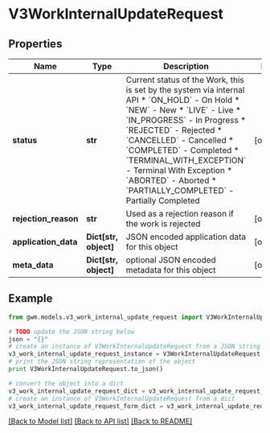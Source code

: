 # V3WorkInternalUpdateRequest


## Properties
Name | Type | Description | Notes
------------ | ------------- | ------------- | -------------
**status** | **str** | Current status of the Work, this is set by the system via internal API  * &#x60;ON_HOLD&#x60; - On Hold * &#x60;NEW&#x60; - New * &#x60;LIVE&#x60; - Live * &#x60;IN_PROGRESS&#x60; - In Progress * &#x60;REJECTED&#x60; - Rejected * &#x60;CANCELLED&#x60; - Cancelled * &#x60;COMPLETED&#x60; - Completed * &#x60;TERMINAL_WITH_EXCEPTION&#x60; - Terminal With Exception * &#x60;ABORTED&#x60; - Aborted * &#x60;PARTIALLY_COMPLETED&#x60; - Partially Completed | [optional] 
**rejection_reason** | **str** | Used as a rejection reason if the work is rejected | [optional] 
**application_data** | **Dict[str, object]** | JSON encoded application data for this object | [optional] 
**meta_data** | **Dict[str, object]** | optional JSON encoded metadata for this object | [optional] 

## Example

```python
from gwm.models.v3_work_internal_update_request import V3WorkInternalUpdateRequest

# TODO update the JSON string below
json = "{}"
# create an instance of V3WorkInternalUpdateRequest from a JSON string
v3_work_internal_update_request_instance = V3WorkInternalUpdateRequest.from_json(json)
# print the JSON string representation of the object
print V3WorkInternalUpdateRequest.to_json()

# convert the object into a dict
v3_work_internal_update_request_dict = v3_work_internal_update_request_instance.to_dict()
# create an instance of V3WorkInternalUpdateRequest from a dict
v3_work_internal_update_request_form_dict = v3_work_internal_update_request.from_dict(v3_work_internal_update_request_dict)
```
[[Back to Model list]](../README.md#documentation-for-models) [[Back to API list]](../README.md#documentation-for-api-endpoints) [[Back to README]](../README.md)


